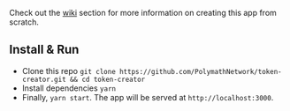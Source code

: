 
Check out the [wiki](https://github.com/PolymathNetwork/token-creator/wiki) section for more information on creating this app from scratch.

## Install & Run

- Clone this repo `git clone https://github.com/PolymathNetwork/token-creator.git && cd token-creator`
- Install dependencies `yarn`
- Finally, `yarn start`. The app will be served at `http://localhost:3000`.
